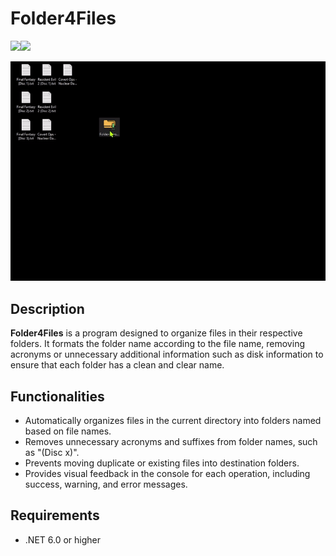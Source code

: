 # Folder4Files

![](https://img.shields.io/badge/release-1.2-blue)![](https://img.shields.io/badge/license-MIT-green)

![](Folder4files/Resources/app_demo.gif)

## Description

**Folder4Files** is a program designed to organize files in their respective folders. It formats the folder name according to the file name, removing acronyms or unnecessary additional information such as disk information to ensure that each folder has a clean and clear name.

## Functionalities

- Automatically organizes files in the current directory into folders named based on file names.
- Removes unnecessary acronyms and suffixes from folder names, such as "(Disc x)".
- Prevents moving duplicate or existing files into destination folders.
- Provides visual feedback in the console for each operation, including success, warning, and error messages.

## Requirements

- .NET 6.0 or higher
